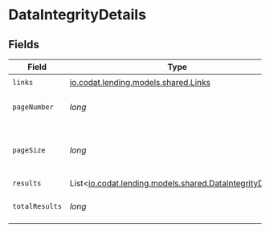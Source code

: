 # DataIntegrityDetails


## Fields

| Field                                                                                                  | Type                                                                                                   | Required                                                                                               | Description                                                                                            |
| ------------------------------------------------------------------------------------------------------ | ------------------------------------------------------------------------------------------------------ | ------------------------------------------------------------------------------------------------------ | ------------------------------------------------------------------------------------------------------ |
| `links`                                                                                                | [io.codat.lending.models.shared.Links](../../models/shared/Links.md)                                   | :heavy_check_mark:                                                                                     | N/A                                                                                                    |
| `pageNumber`                                                                                           | *long*                                                                                                 | :heavy_check_mark:                                                                                     | Current page number.                                                                                   |
| `pageSize`                                                                                             | *long*                                                                                                 | :heavy_check_mark:                                                                                     | Number of items to return in results array.                                                            |
| `results`                                                                                              | List<[io.codat.lending.models.shared.DataIntegrityDetail](../../models/shared/DataIntegrityDetail.md)> | :heavy_minus_sign:                                                                                     | N/A                                                                                                    |
| `totalResults`                                                                                         | *long*                                                                                                 | :heavy_check_mark:                                                                                     | Total number of items.                                                                                 |